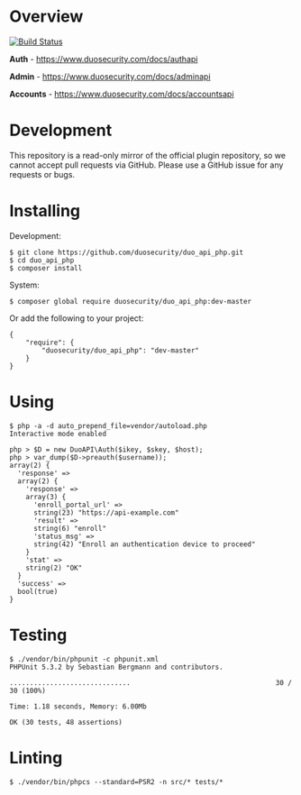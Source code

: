 # Overview

[![Build Status](https://travis-ci.org/duosecurity/duo_api_php.svg?branch=master)](https://travis-ci.org/duosecurity/duo_api_php)

**Auth** - https://www.duosecurity.com/docs/authapi

**Admin** - https://www.duosecurity.com/docs/adminapi

**Accounts** - https://www.duosecurity.com/docs/accountsapi

# Development

This repository is a read-only mirror of the official plugin repository, so we cannot accept pull requests via GitHub. Please use a GitHub issue for any requests or bugs.

# Installing

Development:

```
$ git clone https://github.com/duosecurity/duo_api_php.git
$ cd duo_api_php
$ composer install
```

System:

```
$ composer global require duosecurity/duo_api_php:dev-master
```

Or add the following to your project:

```
{
    "require": {
        "duosecurity/duo_api_php": "dev-master"
    }
}
```

# Using

```
$ php -a -d auto_prepend_file=vendor/autoload.php
Interactive mode enabled

php > $D = new DuoAPI\Auth($ikey, $skey, $host);
php > var_dump($D->preauth($username));
array(2) {
  'response' =>
  array(2) {
    'response' =>
    array(3) {
      'enroll_portal_url' =>
      string(23) "https://api-example.com"
      'result' =>
      string(6) "enroll"
      'status_msg' =>
      string(42) "Enroll an authentication device to proceed"
    }
    'stat' =>
    string(2) "OK"
  }
  'success' =>
  bool(true)
}
```

# Testing

```
$ ./vendor/bin/phpunit -c phpunit.xml
PHPUnit 5.3.2 by Sebastian Bergmann and contributors.

..............................                                    30 / 30 (100%)

Time: 1.18 seconds, Memory: 6.00Mb

OK (30 tests, 48 assertions)
```

# Linting

```
$ ./vendor/bin/phpcs --standard=PSR2 -n src/* tests/*
```
